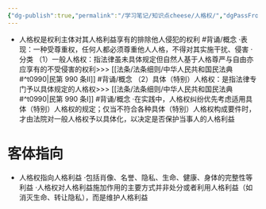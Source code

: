 ```yaml
---
{"dg-publish":true,"permalink":"/学习笔记/知识点cheese/人格权/","dgPassFrontmatter":true}
---
```


- 人格权是权利主体对其人格利益享有的排除他人侵犯的权利 #背诵/概念 
·表现：一种受尊重权，任何人都必须尊重他人人格，不得对其实施干扰、侵害
·分类
（1）⼀般人格权：指法律虽未具体规定但自然人基于人格尊严与自由亦应享有的不受侵害的权利>>> [[法条/法条细则/中华人民共和国民法典#^t0990\|民第 990 条Ⅱ]] #背诵/概念 
（2）具体（特别）人格权：是指法律专门予以具体规定的人格权>>> [[法条/法条细则/中华人民共和国民法典#^t0990\|民第 990 条Ⅰ]] #背诵/概念 
·在实践中，人格权纠纷优先考虑适用具体（特别）人格权的规定；仅当不符合各种具体（特别）人格权构成要件时，才由法院对一般人格权予以具体化，以决定是否保护当事人的人格利益
# 客体指向
- 人格权指向人格利益
·包括肖像、名誉、隐私、生命、健康、身体的完整性等利益
·人格权对人格利益施加作用的主要方式并非处分或者利用人格利益（如消灭生命、转让隐私），而是维护人格利益